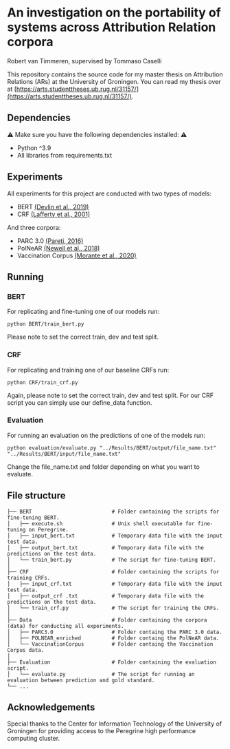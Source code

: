# An investigation on the portability of systems across Attribution Relation corpora

Robert van Timmeren, supervised by Tommaso Caselli

This repository contains the source code for my master thesis on Attribution Relations (ARs) at the University of Groningen. You can read my thesis over at [https://arts.studenttheses.ub.rug.nl/31157/](https://arts.studenttheses.ub.rug.nl/31157/).

## Dependencies
⚠️ Make sure you have the following dependencies installed: ⚠️
* Python ^3.9
* All libraries from requirements.txt

## Experiments
All experiments for this project are conducted with two types of models:
* BERT [(Devlin et al., 2019)](https://aclanthology.org/N19-1423/)
* CRF [(Lafferty et al., 2001)](https://repository.upenn.edu/cgi/viewcontent.cgi?article=1162&context=cis_papers)

And three corpora:
* PARC 3.0 [(Pareti, 2016)](https://aclanthology.org/L16-1619/)
* PolNeAR [(Newell et al., 2018)](https://aclanthology.org/L18-1524/)
* Vaccination Corpus [(Morante et al., 2020)](https://aclanthology.org/2020.lrec-1.611/)

## Running
### BERT
For replicating and fine-tuning one of our models run:
```
python BERT/train_bert.py
```
Please note to set the correct train, dev and test split.

### CRF
For replicating and training one of our baseline CRFs run:
```
python CRF/train_crf.py
```
Again, please note to set the correct train, dev and test split. For our CRF script you can simply use our define_data function.

### Evaluation
For running an evaluation on the predictions of one of the models run:
```
python evaluation/evaluate.py "../Results/BERT/output/file_name.txt" "../Results/BERT/input/file_name.txt"
```
Change the file_name.txt and folder depending on what you want to evaluate.

## File structure
    ├── BERT                          # Folder containing the scripts for fine-tuning BERT.
    │   ├── execute.sh                # Unix shell executable for fine-tuning on Peregrine.
    │   ├── input_bert.txt            # Temporary data file with the input test data.
    │   ├── output_bert.txt           # Temporary data file with the predictions on the test data.
    │   └── train_bert.py             # The script for fine-tuning BERT.
    │
    ├── CRF                           # Folder containing the scripts for training CRFs.
    │   ├── input_crf.txt             # Temporary data file with the input test data.
    │   ├── output_crf .txt           # Temporary data file with the predictions on the test data.
    │   └── train_crf.py              # The script for training the CRFs.
    │
    ├── Data                          # Folder containing the corpora (data) for conducting all experiments.
    │   ├── PARC3.0                   # Folder containg the PARC 3.0 data.
    │   ├── POLNEAR_enriched          # Folder containg the PolNeAR data.
    │   └── VaccinationCorpus         # Folder containg the Vaccination Corpus data.
    │
    ├── Evaluation                    # Folder containing the evaluation script.
    │   └── evaluate.py               # The script for running an evaluation between prediction and gold standard.
    └── ...
   
## Acknowledgements
Special thanks to the Center for Information Technology of the University of Groningen for providing access to the Peregrine high performance computing cluster.



